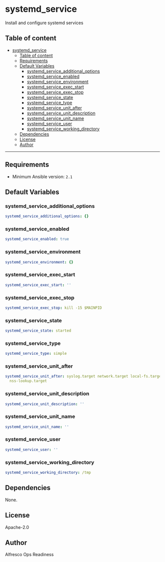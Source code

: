 # systemd_service

Install and configure systemd services

## Table of content

* [systemd\_service](#systemd_service)
  * [Table of content](#table-of-content)
  * [Requirements](#requirements)
  * [Default Variables](#default-variables)
    * [systemd\_service\_additional\_options](#systemd_service_additional_options)
    * [systemd\_service\_enabled](#systemd_service_enabled)
    * [systemd\_service\_environment](#systemd_service_environment)
    * [systemd\_service\_exec\_start](#systemd_service_exec_start)
    * [systemd\_service\_exec\_stop](#systemd_service_exec_stop)
    * [systemd\_service\_state](#systemd_service_state)
    * [systemd\_service\_type](#systemd_service_type)
    * [systemd\_service\_unit\_after](#systemd_service_unit_after)
    * [systemd\_service\_unit\_description](#systemd_service_unit_description)
    * [systemd\_service\_unit\_name](#systemd_service_unit_name)
    * [systemd\_service\_user](#systemd_service_user)
    * [systemd\_service\_working\_directory](#systemd_service_working_directory)
  * [Dependencies](#dependencies)
  * [License](#license)
  * [Author](#author)

---

## Requirements

* Minimum Ansible version: `2.1`

## Default Variables

### systemd_service_additional_options

```YAML
systemd_service_additional_options: {}
```

### systemd_service_enabled

```YAML
systemd_service_enabled: true
```

### systemd_service_environment

```YAML
systemd_service_environment: {}
```

### systemd_service_exec_start

```YAML
systemd_service_exec_start: ''
```

### systemd_service_exec_stop

```YAML
systemd_service_exec_stop: kill -15 $MAINPID
```

### systemd_service_state

```YAML
systemd_service_state: started
```

### systemd_service_type

```YAML
systemd_service_type: simple
```

### systemd_service_unit_after

```YAML
systemd_service_unit_after: syslog.target network.target local-fs.target remote-fs.target
  nss-lookup.target
```

### systemd_service_unit_description

```YAML
systemd_service_unit_description: ''
```

### systemd_service_unit_name

```YAML
systemd_service_unit_name: ''
```

### systemd_service_user

```YAML
systemd_service_user: ''
```

### systemd_service_working_directory

```YAML
systemd_service_working_directory: /tmp
```

## Dependencies

None.

## License

Apache-2.0

## Author

Alfresco Ops Readiness
